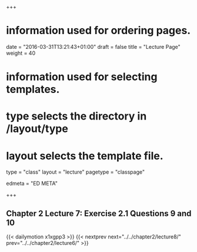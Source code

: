 +++
# information used for ordering pages.
date = "2016-03-31T13:21:43+01:00"
draft = false
title = "Lecture Page"
weight = 40

# information used for selecting templates.
# type selects the directory in /layout/type
# layout selects the template file.

type   = "class"
layout = "lecture"
pagetype = "classpage"





edmeta = "ED META"

+++
## Chapter 2 Lecture 7: Exercise 2.1 Questions 9 and 10

{{< dailymotion x1xgpp3 >}}
{{< nextprev next="../../chapter2/lecture8/"     prev="../../chapter2/lecture6/"  >}}

